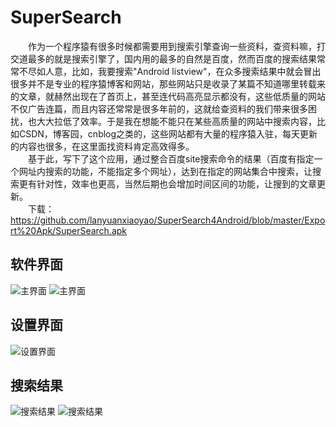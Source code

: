 # SuperSearch
　　作为一个程序猿有很多时候都需要用到搜索引擎查询一些资料，查资料嘛，打交道最多的就是搜索引擎了，国内用的最多的自然是百度，然而百度的搜索结果常常不尽如人意，比如，我要搜索"Android listview"，在众多搜索结果中就会冒出很多并不是专业的程序猿博客和网站，那些网站只是收录了某篇不知道哪里转载来的文章，就赫然出现在了首页上，甚至连代码高亮显示都没有，这些低质量的网站不仅广告连篇，而且内容还常常是很多年前的，这就给查资料的我们带来很多困扰，也大大拉低了效率。于是我在想能不能只在某些高质量的网站中搜索内容，比如CSDN，博客园，cnblog之类的，这些网站都有大量的程序猿入驻，每天更新的内容也很多，在这里面找资料肯定高效得多。<br>
　　基于此，写下了这个应用，通过整合百度site搜索命令的结果（百度有指定一个网址内搜索的功能，不能指定多个网址），达到在指定的网站集合中搜索，让搜索更有针对性，效率也更高，当然后期也会增加时间区间的功能，让搜到的文章更新。<br>
　　下载：https://github.com/lanyuanxiaoyao/SuperSearch4Android/blob/master/Export%20Apk/SuperSearch.apk
## 软件界面
![主界面](https://github.com/lanyuanxiaoyao/SuperSearch4Android/blob/master/READMEPIC/1.png)
![主界面](https://github.com/lanyuanxiaoyao/SuperSearch4Android/blob/master/READMEPIC/2.png)
## 设置界面
![设置界面](https://github.com/lanyuanxiaoyao/SuperSearch4Android/blob/master/READMEPIC/3.png)
## 搜索结果
![搜索结果](https://github.com/lanyuanxiaoyao/SuperSearch4Android/blob/master/READMEPIC/4.png)
![搜索结果](https://github.com/lanyuanxiaoyao/SuperSearch4Android/blob/master/READMEPIC/5.png)
